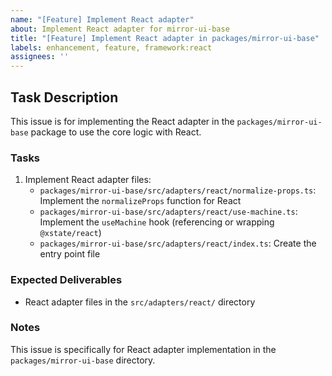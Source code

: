 ```yaml
---
name: "[Feature] Implement React adapter"
about: Implement React adapter for mirror-ui-base
title: "[Feature] Implement React adapter in packages/mirror-ui-base"
labels: enhancement, feature, framework:react
assignees: ''
---
```


## Task Description

This issue is for implementing the React adapter in the `packages/mirror-ui-base` package to use the core logic with React.

### Tasks

1. Implement React adapter files:
   - `packages/mirror-ui-base/src/adapters/react/normalize-props.ts`: Implement the `normalizeProps` function for React
   - `packages/mirror-ui-base/src/adapters/react/use-machine.ts`: Implement the `useMachine` hook (referencing or wrapping `@xstate/react`)
   - `packages/mirror-ui-base/src/adapters/react/index.ts`: Create the entry point file

### Expected Deliverables

- React adapter files in the `src/adapters/react/` directory

### Notes

This issue is specifically for React adapter implementation in the `packages/mirror-ui-base` directory.
